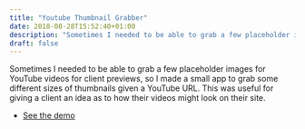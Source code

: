 ```yaml
---
title: "Youtube Thumbnail Grabber"
date: 2018-08-28T15:52:40+01:00
description: "Sometimes I needed to be able to grab a few placeholder images for YouTube videos for client previews, so I made a small app to grab some different sizes of thumbnails given a YouTube URL."
draft: false
---
```


Sometimes I needed to be able to grab a few placeholder images for YouTube videos for client previews, so I made a small app to grab some different sizes of thumbnails given a YouTube URL. This was useful for giving a client an idea as to how their videos might look on their site.

<ul class="list-reset">
  <li><a target="_blank" rel="noopener noreferrer" href="https://codepen.io/tjFogarty/project/full/AzvroK/">See the demo</a></li>
</ul>      
